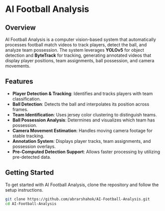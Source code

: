 # AI Football Analysis

## Overview

AI Football Analysis is a computer vision-based system that automatically processes football match videos to track players, detect the ball, and analyze team possession. The system leverages **YOLOv5** for object detection and **ByteTrack** for tracking, generating annotated videos that display player positions, team assignments, ball possession, and camera movements.

## Features

- **Player Detection & Tracking**: Identifies and tracks players with team classification.
- **Ball Detection**: Detects the ball and interpolates its position across frames.
- **Team Identification**: Uses jersey color clustering to distinguish teams.
- **Ball Possession Analysis**: Determines and visualizes which team has possession.
- **Camera Movement Estimation**: Handles moving camera footage for stable tracking.
- **Annotation System**: Displays player tracks, team assignments, and possession overlays.
- **Pre-Computed Detection Support**: Allows faster processing by utilizing pre-detected data.

## Getting Started

To get started with AI Football Analysis, clone the repository and follow the setup instructions.

```sh
git clone https://github.com/abrarshahok/AI-Football-Analysis.git
cd AI-Football-Analysis
```
